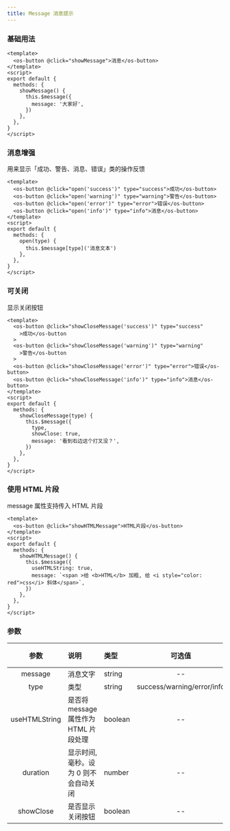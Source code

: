 ```yaml
---
title: Message 消息提示
---
```


### 基础用法

<template>
  <os-button @click="showMessage">消息</os-button>
</template>

```vue
<template>
  <os-button @click="showMessage">消息</os-button>
</template>
<script>
export default {
  methods: {
    showMessage() {
      this.$message({
        message: '大家好',
      })
    },
  },
}
</script>
```

### 消息增强

用来显示「成功、警告、消息、错误」类的操作反馈 <br />

<template>
  <os-button @click="open('success')" type="success">成功</os-button>
  <os-button @click="open('warning')" type="warning">警告</os-button>
  <os-button @click="open('error')" type="error">错误</os-button>
  <os-button @click="open('info')" type="info">消息</os-button>
</template>

```vue
<template>
  <os-button @click="open('success')" type="success">成功</os-button>
  <os-button @click="open('warning')" type="warning">警告</os-button>
  <os-button @click="open('error')" type="error">错误</os-button>
  <os-button @click="open('info')" type="info">消息</os-button>
</template>
<script>
export default {
  methods: {
    open(type) {
      this.$message[type]('消息文本')
    },
  },
}
</script>
```

### 可关闭

显示关闭按钮 <br />

<template>
  <os-button @click="showCloseMessage('success')" type="success">成功</os-button>
  <os-button @click="showCloseMessage('warning')" type="warning">警告</os-button>
  <os-button @click="showCloseMessage('error')" type="error">错误</os-button>
  <os-button @click="showCloseMessage('info')" type="info">消息</os-button>
</template>

```vue
<template>
  <os-button @click="showCloseMessage('success')" type="success"
    >成功</os-button
  >
  <os-button @click="showCloseMessage('warning')" type="warning"
    >警告</os-button
  >
  <os-button @click="showCloseMessage('error')" type="error">错误</os-button>
  <os-button @click="showCloseMessage('info')" type="info">消息</os-button>
</template>
<script>
export default {
  methods: {
    showCloseMessage(type) {
      this.$message({
        type,
        showClose: true,
        message: '看到右边这个打叉没？',
      })
    },
  },
}
</script>
```

### 使用 HTML 片段

message 属性支持传入 HTML 片段<br />

<template>
  <os-button @click="showHTMLMessage" >HTML片段</os-button>
</template>

```vue
<template>
  <os-button @click="showHTMLMessage">HTML片段</os-button>
</template>
<script>
export default {
  methods: {
    showHTMLMessage() {
      this.$message({
        useHTMLString: true,
        message: `<span >给 <b>HTML</b> 加粗, 给 <i style="color: red">css</i> 斜体</span>`,
      })
    },
  },
}
</script>
```

<script>
export default {
  methods: {
    showMessage() {
      this.$message({
        message: "大家好"
      })
    },
    open(type) {
      this.$message[type]("消息文本");
    },
    showCloseMessage(type) {
      this.$message({
        type,
        message: "看到右边这个打叉没？",
        showClose: true,
        duration: 0,
        
      })
    },
    showHTMLMessage() {
      this.$message({
        useHTMLString: true,
        message: `<span >给 <b>HTML</b> 加粗, 给 <i style="color: red">css</i> 斜体</span>`
      })
    }
  }
}
</script>

### 参数

|     参数      | 说明                                  | 类型    |           可选值           | 默认值 |
| :-----------: | :------------------------------------ | :------ | :------------------------: | :----- |
|    message    | 消息文字                              | string  |             --             | --     |
|     type      | 类型                                  | string  | success/warning/error/info | info   |
| useHTMLString | 是否将 message 属性作为 HTML 片段处理 | boolean |             --             | false  |
|   duration    | 显示时间, 毫秒。设为 0 则不会自动关闭 | number  |             --             | 3000   |
|   showClose   | 是否显示关闭按钮                      | boolean |             --             | false  |
